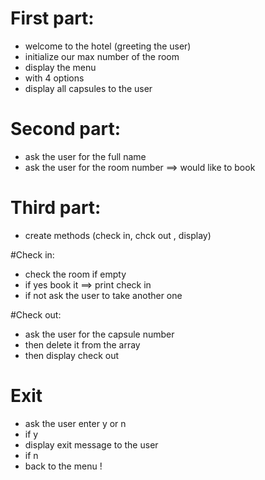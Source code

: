 

# First part:

- welcome to the hotel (greeting the user)
- initialize our max number of the room
- display the menu
- with 4 options
- display all capsules to the user


# Second part:

- ask the user for the full name
- ask the user for the room number ==> would like to book

# Third part:
- create methods (check in, chck out , display)

#Check in:

- check the room if empty
- if yes book it ==> print check in
- if not ask the user to take another one

#Check out:

- ask the user for the capsule number
- then delete it from the array
- then display check out

# Exit
- ask the user enter y or n
- if y
- display exit message to the user
- if n
- back to the menu !

